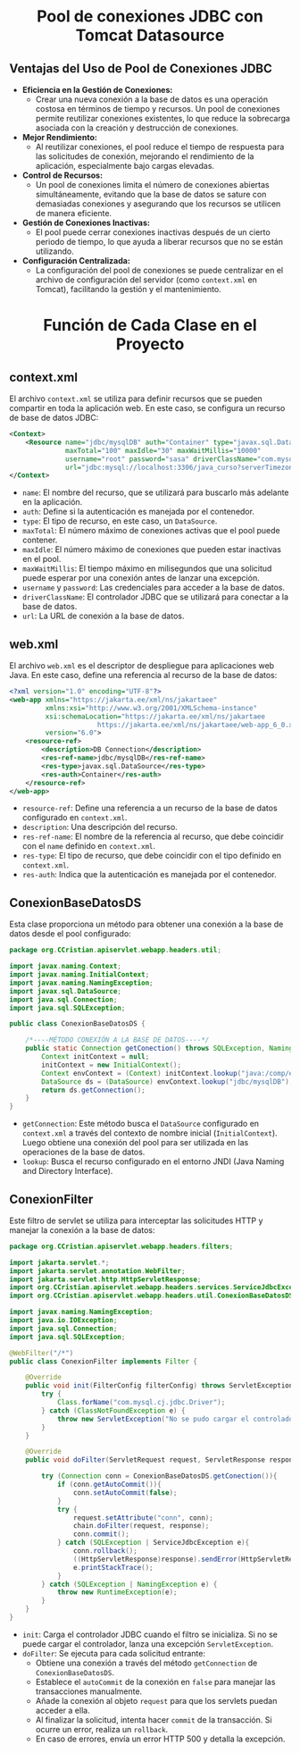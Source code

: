 <h1 align="center">Pool de conexiones JDBC con Tomcat Datasource</h1>
<h2>Ventajas del Uso de Pool de Conexiones JDBC</h2>

- <b>Eficiencia en la Gestión de Conexiones:</b>
  - Crear una nueva conexión a la base de datos es una operación costosa en términos de tiempo y recursos. Un pool de conexiones permite reutilizar conexiones existentes, lo que reduce la sobrecarga asociada con la creación y destrucción de conexiones.
- <b>Mejor Rendimiento:</b>
  - Al reutilizar conexiones, el pool reduce el tiempo de respuesta para las solicitudes de conexión, mejorando el rendimiento de la aplicación, especialmente bajo cargas elevadas.
- <b>Control de Recursos:</b>
  - Un pool de conexiones limita el número de conexiones abiertas simultáneamente, evitando que la base de datos se sature con demasiadas conexiones y asegurando que los recursos se utilicen de manera eficiente.
- <b>Gestión de Conexiones Inactivas:</b>
  - El pool puede cerrar conexiones inactivas después de un cierto periodo de tiempo, lo que ayuda a liberar recursos que no se están utilizando.
- <b>Configuración Centralizada:</b>
  - La configuración del pool de conexiones se puede centralizar en el archivo de configuración del servidor (como `context.xml` en Tomcat), facilitando la gestión y el mantenimiento.

<h1  align="center">Función de Cada Clase en el Proyecto</h1>
<h2>context.xml</h2>

El archivo `context.xml` se utiliza para definir recursos que se pueden compartir en toda la aplicación web. En este caso, se configura un recurso de base de datos JDBC:
```xml
<Context>
    <Resource name="jdbc/mysqlDB" auth="Container" type="javax.sql.DataSource"
              maxTotal="100" maxIdle="30" maxWaitMillis="10000"
              username="root" password="sasa" driverClassName="com.mysql.cj.jdbc.Driver"
              url="jdbc:mysql://localhost:3306/java_curso?serverTimezone=America/Argentina/Buenos_Aires"/>
</Context>
```
- `name`: El nombre del recurso, que se utilizará para buscarlo más adelante en la aplicación.
- `auth`: Define si la autenticación es manejada por el contenedor.
- `type`: El tipo de recurso, en este caso, un `DataSource`.
- `maxTotal`: El número máximo de conexiones activas que el pool puede contener.
- `maxIdle`: El número máximo de conexiones que pueden estar inactivas en el pool.
- `maxWaitMillis`: El tiempo máximo en milisegundos que una solicitud puede esperar por una conexión antes de lanzar una excepción.
- `username` y `password`: Las credenciales para acceder a la base de datos.
- `driverClassName`: El controlador JDBC que se utilizará para conectar a la base de datos.
- `url`: La URL de conexión a la base de datos.

<h2>web.xml</h2>

El archivo `web.xml` es el descriptor de despliegue para aplicaciones web Java. En este caso, define una referencia al recurso de la base de datos:
```xml
<?xml version="1.0" encoding="UTF-8"?>
<web-app xmlns="https://jakarta.ee/xml/ns/jakartaee"
         xmlns:xsi="http://www.w3.org/2001/XMLSchema-instance"
         xsi:schemaLocation="https://jakarta.ee/xml/ns/jakartaee
                      https://jakarta.ee/xml/ns/jakartaee/web-app_6_0.xsd"
         version="6.0">
    <resource-ref>
        <description>DB Connection</description>
        <res-ref-name>jdbc/mysqlDB</res-ref-name>
        <res-type>javax.sql.DataSource</res-type>
        <res-auth>Container</res-auth>
    </resource-ref>
</web-app>
```
- `resource-ref`: Define una referencia a un recurso de la base de datos configurado en `context.xml`.
- `description`: Una descripción del recurso.
- `res-ref-name`: El nombre de la referencia al recurso, que debe coincidir con el `name` definido en `context.xml`.
- `res-type`: El tipo de recurso, que debe coincidir con el tipo definido en `context.xml`.
- `res-auth`: Indica que la autenticación es manejada por el contenedor.

<h2>ConexionBaseDatosDS</h2>
Esta clase proporciona un método para obtener una conexión a la base de datos desde el pool configurado:

```java
package org.CCristian.apiservlet.webapp.headers.util;

import javax.naming.Context;
import javax.naming.InitialContext;
import javax.naming.NamingException;
import javax.sql.DataSource;
import java.sql.Connection;
import java.sql.SQLException;

public class ConexionBaseDatosDS {

    /*----MÉTODO CONEXIÓN A LA BASE DE DATOS----*/
    public static Connection getConection() throws SQLException, NamingException {
        Context initContext = null;
        initContext = new InitialContext();
        Context envContext = (Context) initContext.lookup("java:/comp/env");
        DataSource ds = (DataSource) envContext.lookup("jdbc/mysqlDB");
        return ds.getConnection();
    }
}
```
- `getConnection`: Este método busca el `DataSource` configurado en `context.xml` a través del contexto de nombre inicial (`InitialContext`). Luego obtiene una conexión del pool para ser utilizada en las operaciones de la base de datos.
- `lookup`: Busca el recurso configurado en el entorno JNDI (Java Naming and Directory Interface).

<h2>ConexionFilter</h2>
Este filtro de servlet se utiliza para interceptar las solicitudes HTTP y manejar la conexión a la base de datos:

```java
package org.CCristian.apiservlet.webapp.headers.filters;

import jakarta.servlet.*;
import jakarta.servlet.annotation.WebFilter;
import jakarta.servlet.http.HttpServletResponse;
import org.CCristian.apiservlet.webapp.headers.services.ServiceJdbcException;
import org.CCristian.apiservlet.webapp.headers.util.ConexionBaseDatosDS;

import javax.naming.NamingException;
import java.io.IOException;
import java.sql.Connection;
import java.sql.SQLException;

@WebFilter("/*")
public class ConexionFilter implements Filter {

    @Override
    public void init(FilterConfig filterConfig) throws ServletException {
        try {
            Class.forName("com.mysql.cj.jdbc.Driver");
        } catch (ClassNotFoundException e) {
            throw new ServletException("No se pudo cargar el controlador JDBC", e);
        }
    }

    @Override
    public void doFilter(ServletRequest request, ServletResponse response, FilterChain chain) throws IOException, ServletException {

        try (Connection conn = ConexionBaseDatosDS.getConection()){
            if (conn.getAutoCommit()){
                conn.setAutoCommit(false);
            }
            try {
                request.setAttribute("conn", conn);
                chain.doFilter(request, response);
                conn.commit();
            } catch (SQLException | ServiceJdbcException e){
                conn.rollback();
                ((HttpServletResponse)response).sendError(HttpServletResponse.SC_INTERNAL_SERVER_ERROR, e.getMessage());
                e.printStackTrace();
            }
        } catch (SQLException | NamingException e) {
            throw new RuntimeException(e);
        }
    }
}
```
- `init`: Carga el controlador JDBC cuando el filtro se inicializa. Si no se puede cargar el controlador, lanza una excepción `ServletException`.
- `doFilter`: Se ejecuta para cada solicitud entrante:
  - Obtiene una conexión a través del método `getConnection` de `ConexionBaseDatosDS`.
  - Establece el `autoCommit` de la conexión en `false` para manejar las transacciones manualmente.
  - Añade la conexión al objeto `request` para que los servlets puedan acceder a ella.
  - Al finalizar la solicitud, intenta hacer `commit` de la transacción. Si ocurre un error, realiza un `rollback`.
  - En caso de errores, envía un error HTTP 500 y detalla la excepción.
